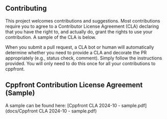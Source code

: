 
## Contributing

This project welcomes contributions and suggestions. Most contributions require you to agree to a Contributor License Agreement (CLA) declaring that you have the right to, and actually do, grant  the rights to use your contribution. A sample of the CLA is below.

When you submit a pull request, a CLA bot or human will automatically determine whether you need to provide a CLA and decorate the PR appropriately (e.g., status check, comment). Simply follow the instructions provided. You will only need to do this once for all your contributions to cppfront.

## Cppfront Contribution License Agreement (Sample)

A sample can be found here: [Cppfront CLA 2024-10 - sample.pdf](docs/Cppfront CLA 2024-10 - sample.pdf)
